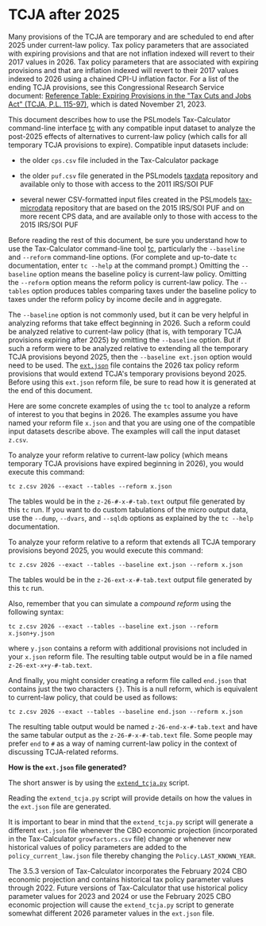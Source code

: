 TCJA after 2025
===============

Many provisions of the TCJA are temporary and are scheduled to end
after 2025 under current-law policy.  Tax policy parameters that are
associated with expiring provisions and that are not inflation indexed
will revert to their 2017 values in 2026.  Tax policy parameters that
are associated with expiring provisions and that are inflation indexed
will revert to their 2017 values indexed to 2026 using a chained CPI-U
inflation factor.  For a list of the ending TCJA provisions, see this
Congressional Research Service document: [Reference Table: Expiring
Provisions in the "Tax Cuts and Jobs Act" (TCJA, P.L. 115-97)](
https://crsreports.congress.gov/product/pdf/R/R47846), which is dated
November 21, 2023.

This document describes how to use the PSLmodels Tax-Calculator
command-line interface
[tc](https://taxcalc.pslmodels.org/guide/cli.html) with any compatible
input dataset to analyze the post-2025 effects of alternatives to
current-law policy (which calls for all temporary TCJA provisions to
expire).  Compatible input datasets include:

* the older `cps.csv` file included in the Tax-Calculator package

* the older `puf.csv` file generated in the PSLmodels
  [taxdata](https://github.com/PSLmodels/taxdata) repository and
  available only to those with access to the 2011 IRS/SOI PUF

* several newer CSV-formatted input files created in the PSLmodels
  [tax-microdata](https://github.com/PSLmodels/tax-microdata-benchmarking)
  repository that are based on the 2015 IRS/SOI PUF and on more recent CPS
  data, and are available only to those with access to the 2015
  IRS/SOI PUF

Before reading the rest of this document, be sure you understand how
to use the Tax-Calculator command-line tool
[tc](https://taxcalc.pslmodels.org/guide/cli.html), particularly the
`--baseline` and `--reform` command-line options.  (For complete and
up-to-date `tc` documentation, enter `tc --help` at the command
prompt.)  Omitting the `--baseline` option means the baseline policy
is current-law policy.  Omitting the `--reform` option means the
reform policy is current-law policy.  The `--tables` option produces
tables comparing taxes under the baseline policy to taxes under the
reform policy by income decile and in aggregate.

The `--baseline` option is not commonly used, but it can be very
helpful in analyzing reforms that take effect beginning in 2026.  Such
a reform could be analyzed relative to current-law policy (that is,
with temporary TCJA provisions expiring after 2025) by omitting the
`--baseline` option.  But if such a reform were to be analyzed
relative to extending all the temporary TCJA provisions beyond 2025,
then the `--baseline ext.json` option would need to be used.  The
[`ext.json`](https://github.com/PSLmodels/Tax-Calculator/blob/master/taxcalc/reforms/ext.json) file contains the 2026
tax policy reform provisions that would extend TCJA's temporary
provisions beyond 2025.  Before using this `ext.json` reform file, be
sure to read how it is generated at the end of this document.

Here are some concrete examples of using the `tc` tool to analyze a
reform of interest to you that begins in 2026.  The examples assume
you have named your reform file `x.json` and that you are using one
of the compatible input datasets describe above.  The examples will
call the input dataset `z.csv`.

To analyze your reform relative to current-law policy (which means
temporary TCJA provisions have expired beginning in 2026), you would
execute this command:

```
tc z.csv 2026 --exact --tables --reform x.json
```

The tables would be in the `z-26-#-x-#-tab.text` output file generated
by this `tc` run.  If you want to do custom tabulations of the micro
output data, use the `--dump`, `--dvars`, and `--sqldb` options as
explained by the `tc --help` documentation.

To analyze your reform relative to a reform that extends all TCJA
temporary provisions beyond 2025, you would execute this command:

```
tc z.csv 2026 --exact --tables --baseline ext.json --reform x.json
```

The tables would be in the `z-26-ext-x-#-tab.text` output file
generated by this `tc` run.

Also, remember that you can simulate a _compound reform_ using the
following syntax:

```
tc z.csv 2026 --exact --tables --baseline ext.json --reform x.json+y.json
```

where `y.json` contains a reform with additional provisions not
included in your `x.json` reform file.  The resulting table output
would be in a file named `z-26-ext-x+y-#-tab.text`.

And finally, you might consider creating a reform file called
`end.json` that contains just the two characters `{}`.  This is a null
reform, which is equivalent to current-law policy, that could be used
as follows:

```
tc z.csv 2026 --exact --tables --baseline end.json --reform x.json
```

The resulting table output would be named `z-26-end-x-#-tab.text` and
have the same tabular output as the `z-26-#-x-#-tab.text` file.  Some
people may prefer `end` to `#` as a way of naming current-law policy
in the context of discussing TCJA-related reforms.


**How is the `ext.json` file generated?**

The short answer is by using the
[`extend_tcja.py`](https://github.com/PSLmodels/Tax-Calculator/blob/master/extend_tcja.py) script.

Reading the `extend_tcja.py` script will provide details on how the
values in the `ext.json` file are generated.

It is important to bear in mind that the `extend_tcja.py` script will
generate a different `ext.json` file whenever the CBO economic
projection (incorporated in the Tax-Calculator `growfactors.csv` file)
change or whenever new historical values of policy parameters are
added to the `policy_current_law.json` file thereby changing the
`Policy.LAST_KNOWN_YEAR`.

The 3.5.3 version of Tax-Calculator incorporates the February 2024 CBO
economic projection and contains historical tax policy parameter values
through 2022.  Future versions of Tax-Calculator that use historical
policy parameter values for 2023 and 2024 or use the February 2025 CBO
economic projection will cause the `extend_tcja.py` script to generate
somewhat different 2026 parameter values in the `ext.json` file.
